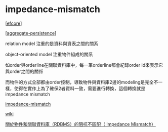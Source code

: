 # impedance-mismatch

[[efcore]]

[[aggregate-persistence]]

relation model 注重的是資料與資表之間的關系

object-oriented model 注重物件組成的關系

如order與orderline在關聯資料庫中，每一筆orderline都會紀錄order id來表示它與order之間的關係

而物件的方式全部都由order控制，導致物件與資料庫2邊的modeling是完全不一樣，使得在實作上為了確保2者資料一致，需要進行轉換，這個轉換就是 impedance mismatch

[impedance-mismatch](https://devblogs.microsoft.com/oldnewthing/20180123-00/?p=97865)

[wiki](https://en.wikipedia.org/wiki/Object%E2%80%93relational_impedance_mismatch)

[關於物件和關聯資料庫（RDBMS）的阻抗不區配（ Impedance Mismatch）](https://medium.com/mingjen/%E9%97%9C%E6%96%BC%E7%89%A9%E4%BB%B6%E5%92%8C%E9%97%9C%E8%81%AF%E8%B3%87%E6%96%99%E5%BA%AB-rdbms-%E7%9A%84%E9%98%BB%E6%8A%97%E4%B8%8D%E5%8D%80%E9%85%8D-impedance-mismatch-edbbd009be12)


[//begin]: # "Autogenerated link references for markdown compatibility"
[efcore]: ../../../2-code/learning/tool/Efcore/efcore.md "EfCore"
[aggregate-persistence]: aggregate-persistence.md "aggregate-persistence"
[//end]: # "Autogenerated link references"
